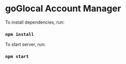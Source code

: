 # goGlocal Account Manager

To install dependencies, run:

### `npm install`

To start server, run:

### `npm start`
